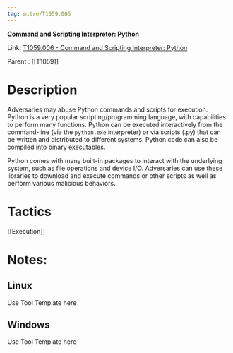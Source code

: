 ```yaml
---
tag: mitre/T1059.006
---
```


**Command and Scripting Interpreter: Python**

Link: [T1059.006 - Command and Scripting Interpreter: Python](https://attack.mitre.org/techniques/T1059/006)

Parent : [[T1059]]


# Description

Adversaries may abuse Python commands and scripts for execution. Python is a very popular scripting/programming language, with capabilities to perform many functions. Python can be executed interactively from the command-line (via the <code>python.exe</code> interpreter) or via scripts (.py) that can be written and distributed to different systems. Python code can also be compiled into binary executables.

Python comes with many built-in packages to interact with the underlying system, such as file operations and device I/O. Adversaries can use these libraries to download and execute commands or other scripts as well as perform various malicious behaviors.

# Tactics


[[Execution]]


# Notes:

## Linux

Use Tool Template here

## Windows

Use Tool Template here